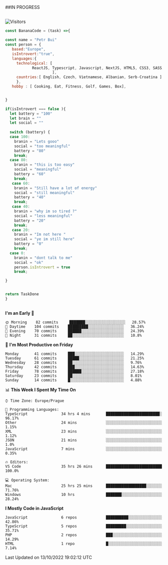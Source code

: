 ##IN PROGRESS
##
![Visitors](https://komarev.com/ghpvc/?username=petrbui&style=for-the-badge&label=Visitors+👀)
```Javascript
const BananaCode = (task) =>{

const name = "Petr Bui"
const person = {
   based:"Europe",
   isIntrovert:"true",
   languages:{
     technological: [ 
            ReactJS, Typescript, Javascript, NextJS, HTML5, CSS3, SASS, Redux, Node, Storybook, Styled-Component
                     ],
     countries:[ English, Czech, Vietnamese, Albanian, Serb-Croatina ]
     },
   hobby : [ Cooking, Eat, Fitness, Golf, Games, Box],


}

if(isIntrovert === false ){
  let battery = "100"
  let brain = ""
  let social = ""
  
  switch (battery) {
  case 100:
    branin = "Lets gooo"
    social = "too meaningful"
    battery = "80"
    break;
  case 80:
    branin = "this is too easy"
    social = "meaningful"
    battery = "60"
    break;
   case 60:
    branin = "Still have a lot of energy"
    social = "still meaningful"
    battery = "40"
    break;
   case 40:
    branin = "why im so tired ?"
    social = "less meaningful"
    battery = "20"
    break;
   case 20:
    branin = "Im not here "
    social = "ye im still here"
    battery = "0"
    break;
  case 0:
    branin = "dont talk to me"
    social = "ok"
    person.isIntrovert = true
    break;

}


return TaskDone
}
```



##
<!--
[![My GitHub stats](https://github-readme-stats.vercel.app/api?username=petrbui&theme=github_dark)](https://github.com/anuraghazra/github-readme-stats)

[![My wakatime stats](https://github-readme-stats.vercel.app/api/wakatime?username=petrbui&theme=github_dark)](https://github.com/anuraghazra/github-readme-stats)
-->
<!--START_SECTION:waka-->
**I'm an Early 🐤** 

```text
🌞 Morning    82 commits     ███████░░░░░░░░░░░░░░░░░░   28.57% 
🌆 Daytime    104 commits    █████████░░░░░░░░░░░░░░░░   36.24% 
🌃 Evening    70 commits     ██████░░░░░░░░░░░░░░░░░░░   24.39% 
🌙 Night      31 commits     ██░░░░░░░░░░░░░░░░░░░░░░░   10.8%

```
📅 **I'm Most Productive on Friday** 

```text
Monday       41 commits     ███░░░░░░░░░░░░░░░░░░░░░░   14.29% 
Tuesday      61 commits     █████░░░░░░░░░░░░░░░░░░░░   21.25% 
Wednesday    28 commits     ██░░░░░░░░░░░░░░░░░░░░░░░   9.76% 
Thursday     42 commits     ███░░░░░░░░░░░░░░░░░░░░░░   14.63% 
Friday       78 commits     ██████░░░░░░░░░░░░░░░░░░░   27.18% 
Saturday     23 commits     ██░░░░░░░░░░░░░░░░░░░░░░░   8.01% 
Sunday       14 commits     █░░░░░░░░░░░░░░░░░░░░░░░░   4.88%

```


📊 **This Week I Spent My Time On** 

```text
⌚︎ Time Zone: Europe/Prague

💬 Programming Languages: 
TypeScript               34 hrs 4 mins       ████████████████████████░   96.17% 
Other                    24 mins             ░░░░░░░░░░░░░░░░░░░░░░░░░   1.15% 
XML                      23 mins             ░░░░░░░░░░░░░░░░░░░░░░░░░   1.12% 
JSON                     21 mins             ░░░░░░░░░░░░░░░░░░░░░░░░░   1.0% 
JavaScript               7 mins              ░░░░░░░░░░░░░░░░░░░░░░░░░   0.35%

🔥 Editors: 
VS Code                  35 hrs 26 mins      █████████████████████████   100.0%

💻 Operating System: 
Mac                      25 hrs 25 mins      ██████████████████░░░░░░░   71.76% 
Windows                  10 hrs              ███████░░░░░░░░░░░░░░░░░░   28.24%

```

**I Mostly Code in JavaScript** 

```text
JavaScript               6 repos             ██████████░░░░░░░░░░░░░░░   42.86% 
TypeScript               5 repos             █████████░░░░░░░░░░░░░░░░   35.71% 
PHP                      2 repos             ███░░░░░░░░░░░░░░░░░░░░░░   14.29% 
HTML                     1 repo              █░░░░░░░░░░░░░░░░░░░░░░░░   7.14%

```



 Last Updated on 13/10/2022 19:02:12 UTC
<!--END_SECTION:waka-->
